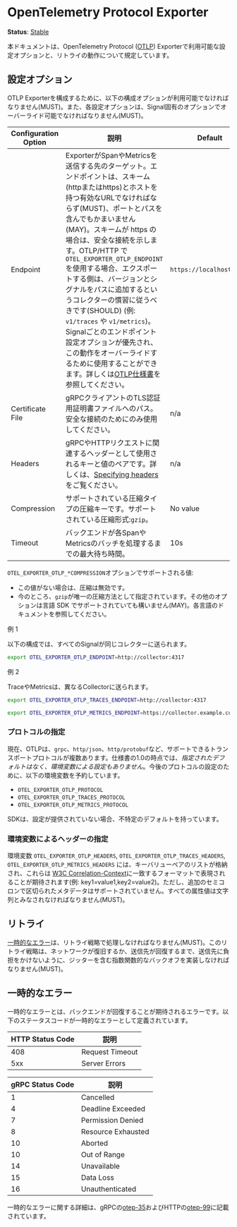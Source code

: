 <!--
# OpenTelemetry Protocol Exporter
-->

# OpenTelemetry Protocol Exporter

**Status**: [Stable](../document-status.md)

<!--
This document specifies the configuration options available to the OpenTelemetry Protocol ([OTLP](https://github.com/open-telemetry/oteps/blob/main/text/0035-opentelemetry-protocol.md)) Exporter as well as the retry behavior.
-->

本ドキュメントは、OpenTelemetry Protocol ([OTLP](https://github.com/open-telemetry/oteps/blob/main/text/0035-opentelemetry-protocol.md)) Exporterで利用可能な設定オプションと、リトライの動作について規定しています。

<!--
## Configuration Options
-->

## 設定オプション

<!--
The following configuration options MUST be available to configure the OTLP exporter. Each configuration option MUST be overridable by a signal specific option.
-->

OTLP Exporterを構成するために、以下の構成オプションが利用可能でなければなりません(MUST)。また、各設定オプションは、Signal固有のオプションでオーバーライド可能でなければなりません(MUST)。

<!--
| Configuration Option | Description                                                  | Default           | Env variable                                                 |
| -------------------- | ------------------------------------------------------------ | ----------------- | ------------------------------------------------------------ |
| Endpoint             | Target to which the exporter is going to send spans or metrics. The endpoint MUST be a valid URL with scheme (http or https) and host, and MAY contain a port and path. A scheme of https indicates a secure connection. When using `OTEL_EXPORTER_OTLP_ENDPOINT` with OTLP/HTTP, exporters SHOULD follow the collector convention of appending the version and signal to the path (e.g. `v1/traces` or `v1/metrics`). The per-signal endpoint configuration options take precedence and can be used to override this behavior. See the [OTLP Specification][otlphttp-req] for more details. | `https://localhost:4317` | `OTEL_EXPORTER_OTLP_ENDPOINT` `OTEL_EXPORTER_OTLP_TRACES_ENDPOINT` `OTEL_EXPORTER_OTLP_METRICS_ENDPOINT` |
| Certificate File     | Path to certificate file for TLS credentials of gRPC client. Should only be used for a secure connection. | n/a               | `OTEL_EXPORTER_OTLP_CERTIFICATE` `OTEL_EXPORTER_OTLP_TRACES_CERTIFICATE` `OTEL_EXPORTER_OTLP_METRICS_CERTIFICATE` |
| Headers              | Key-value pairs to be used as headers associated with gRPC or HTTP requests. See [Specifying headers](./exporter.md#specifying-headers-via-environment-variables) for more details.                   | n/a               | `OTEL_EXPORTER_OTLP_HEADERS` `OTEL_EXPORTER_OTLP_TRACES_HEADERS` `OTEL_EXPORTER_OTLP_METRICS_HEADERS` |
| Compression          | Compression key for supported compression types. Supported compression: `gzip`| No value              | `OTEL_EXPORTER_OTLP_COMPRESSION` `OTEL_EXPORTER_OTLP_TRACES_COMPRESSION` `OTEL_EXPORTER_OTLP_METRICS_COMPRESSION` |
| Timeout              | Max waiting time for the backend to process each spans or metrics batch. | 10s               | `OTEL_EXPORTER_OTLP_TIMEOUT` `OTEL_EXPORTER_OTLP_TRACES_TIMEOUT` `OTEL_EXPORTER_OTLP_METRICS_TIMEOUT` |
-->

| Configuration Option | 説明                                                  | Default           | 環境変数名                                                 |
| -------------------- | ------------------------------------------------------------ | ----------------- | ------------------------------------------------------------ |
| Endpoint             | ExporterがSpanやMetricsを送信する先のターゲット。エンドポイントは、スキーム(httpまたはhttps)とホストを持つ有効なURLでなければならず(MUST)、ポートとパスを含んでもかまいません(MAY)。スキームが https の場合は、安全な接続を示します。OTLP/HTTP で `OTEL_EXPORTER_OTLP_ENDPOINT` を使用する場合、エクスポートする側は、バージョンとシグナルをパスに追加するというコレクターの慣習に従うべきです(SHOULD) (例: `v1/traces` や `v1/metrics`)。Signalごとのエンドポイント設定オプションが優先され、この動作をオーバーライドするために使用することができます。詳しくは[OTLP仕様書][otlphttp-req]を参照してください。| `https://localhost:4317` | `OTEL_EXPORTER_OTLP_ENDPOINT` `OTEL_EXPORTER_OTLP_TRACES_ENDPOINT` `OTEL_EXPORTER_OTLP_METRICS_ENDPOINT` |
| Certificate File     | gRPCクライアントのTLS認証用証明書ファイルへのパス。安全な接続のためにのみ使用してください。| n/a               | `OTEL_EXPORTER_OTLP_CERTIFICATE` `OTEL_EXPORTER_OTLP_TRACES_CERTIFICATE` `OTEL_EXPORTER_OTLP_METRICS_CERTIFICATE` |
| Headers              | gRPCやHTTPリクエストに関連するヘッダーとして使用されるキーと値のペアです。詳しくは、[Specifying headers](./exporter.md#specifying-headers-via-environment-variables)をご覧ください。        | n/a               | `OTEL_EXPORTER_OTLP_HEADERS` `OTEL_EXPORTER_OTLP_TRACES_HEADERS` `OTEL_EXPORTER_OTLP_METRICS_HEADERS` |
| Compression          | サポートされている圧縮タイプの圧縮キーです。サポートされている圧縮形式:`gzip`。| No value              | `OTEL_EXPORTER_OTLP_COMPRESSION` `OTEL_EXPORTER_OTLP_TRACES_COMPRESSION` `OTEL_EXPORTER_OTLP_METRICS_COMPRESSION` |
| Timeout              | バックエンドが各SpanやMetricsのバッチを処理するまでの最大待ち時間。| 10s               | `OTEL_EXPORTER_OTLP_TIMEOUT` `OTEL_EXPORTER_OTLP_TRACES_TIMEOUT` `OTEL_EXPORTER_OTLP_METRICS_TIMEOUT` |

<!--
Supported values for `OTEL_EXPORTER_OTLP_*COMPRESSION` options:
-->

`OTEL_EXPORTER_OTLP_*COMPRESSION`オプションでサポートされる値:

<!--
- If the value is missing, then compression is disabled.
- `gzip` is the only specified compression method for now. Other options MAY be supported by language SDKs and should be documented for each particular language.
-->

- この値がない場合は、圧縮は無効です。
- 今のところ、`gzip`が唯一の圧縮方法として指定されています。その他のオプションは言語 SDK でサポートされていても構いません(MAY)。各言語のドキュメントを参照してください。

<!--
Example 1
-->

例 1

<!--
The following configuration sends all signals to the same collector:
-->

以下の構成では、すべてのSignalが同じコレクターに送られます。

<!--
```bash
export OTEL_EXPORTER_OTLP_ENDPOINT=http://collector:4317
```
-->

```bash
export OTEL_EXPORTER_OTLP_ENDPOINT=http://collector:4317
```

<!--
Example 2
-->

例 2

<!--
Traces and metrics are sent to different collectors:
-->

TraceやMetricsは、異なるCollectorに送られます。

```bash
export OTEL_EXPORTER_OTLP_TRACES_ENDPOINT=http://collector:4317

export OTEL_EXPORTER_OTLP_METRICS_ENDPOINT=https://collector.example.com/v1/metrics
```

<!--
### Specify Protocol
-->

### プロトコルの指定

<!--
Currently, OTLP has more than one transport protocol it can support, e.g.
`grpc`,  `http/json`, `http/protobuf`.   As of 1.0 of the specification, there
*is no specified default, or configuration via environment variables*.  We
reserve the following environment variables for configuration of protocols in
the future:
-->

現在、OTLPは、`grpc`、`http/json`、`http/protobuf`など、サポートできるトランスポートプロトコルが複数あります。仕様書の1.0の時点では、*指定されたデフォルトはなく、環境変数による設定もありません*。今後のプロトコルの設定のために、以下の環境変数を予約しています。

<!--
- `OTEL_EXPORTER_OTLP_PROTOCOL`
- `OTEL_EXPORTER_OTLP_TRACES_PROTOCOL`
- `OTEL_EXPORTER_OTLP_METRICS_PROTOCOL`
-->

- `OTEL_EXPORTER_OTLP_PROTOCOL`
- `OTEL_EXPORTER_OTLP_TRACES_PROTOCOL`
- `OTEL_EXPORTER_OTLP_METRICS_PROTOCOL`

<!--
SDKs have an unspecified default, if no configuration is provided.
-->

SDKは、設定が提供されていない場合、不特定のデフォルトを持っています。

<!--
### Specifying headers via environment variables
-->

### 環境変数によるヘッダーの指定

<!--
The `OTEL_EXPORTER_OTLP_HEADERS`, `OTEL_EXPORTER_OTLP_TRACES_HEADERS`, `OTEL_EXPORTER_OTLP_METRICS_HEADERS` environment variables will contain a list of key value pairs, and these are expected to be represented in a format matching to the [W3C Correlation-Context](https://github.com/w3c/baggage/blob/master/baggage/HTTP_HEADER_FORMAT.md), except that additional semi-colon delimited metadata is not supported, i.e.: key1=value1,key2=value2. All attribute values MUST be considered strings.
-->

環境変数 `OTEL_EXPORTER_OTLP_HEADERS`, `OTEL_EXPORTER_OTLP_TRACES_HEADERS`, `OTEL_EXPORTER_OTLP_METRICS_HEADERS` には、キーバリューペアのリストが格納され、これらは [W3C Correlation-Context](https://github.com/w3c/baggage/blob/master/baggage/HTTP_HEADER_FORMAT.md)に一致するフォーマットで表現されることが期待されます(例: key1=value1,key2=value2)。ただし、追加のセミコロンで区切られたメタデータはサポートされていません。すべての属性値は文字列とみなされなければなりません(MUST)。

<!--
## Retry
-->

## リトライ

<!--
[Transient errors](#transient-errors) MUST be handled with a retry strategy. This retry strategy MUST implement an exponential back-off with jitter to avoid overwhelming the destination until the network is restored or the destination has recovered.
-->

[一時的なエラー](#一時的なエラー)は、リトライ戦略で処理しなければなりません(MUST)。このリトライ戦略は、ネットワークが復旧するか、送信先が回復するまで、送信先に負担をかけないように、ジッターを含む指数関数的なバックオフを実装しなければなりません(MUST)。

<!--
## Transient Errors
-->

## 一時的なエラー

<!--
Transient errors are errors which expect the backend to recover. The following status codes are defined as transient errors:
-->

一時的なエラーとは、バックエンドが回復することが期待されるエラーです。以下のステータスコードが一時的なエラーとして定義されています。

<!--
| HTTP Status Code | Description |
| ---------------- | ----------- |
| 408 | Request Timeout |
| 5xx | Server Errors |
-->

| HTTP Status Code | 説明 |
| ---------------- | ----------- |
| 408 | Request Timeout |
| 5xx | Server Errors |

<!--
| gRPC Status Code | Description |
| ---------------- | ----------- |
| 1  | Cancelled |
| 4  | Deadline Exceeded |
| 7  | Permission Denied |
| 8  | Resource Exhausted |
| 10 | Aborted |
| 10 | Out of Range |
| 14 | Unavailable |
| 15 | Data Loss |
| 16 | Unauthenticated |
-->

| gRPC Status Code | 説明 |
| ---------------- | ----------- |
| 1  | Cancelled |
| 4  | Deadline Exceeded |
| 7  | Permission Denied |
| 8  | Resource Exhausted |
| 10 | Aborted |
| 10 | Out of Range |
| 14 | Unavailable |
| 15 | Data Loss |
| 16 | Unauthenticated |

<!--
Additional details on transient errors can be found in [otep-35](https://github.com/open-telemetry/oteps/blob/main/text/0035-opentelemetry-protocol.md#export-response) for gRPC and [otep-99](https://github.com/open-telemetry/oteps/blob/main/text/0099-otlp-http.md#failures) for HTTP
-->

一時的なエラーに関する詳細は、gRPCの[otep-35](https://github.com/open-telemetry/oteps/blob/main/text/0035-opentelemetry-protocol.md#export-response)およびHTTPの[otep-99](https://github.com/open-telemetry/oteps/blob/main/text/0099-otlp-http.md#failures)に記載されています。

<!--
[otlphttp-req]: otlp.md#otlphttp-request
-->

[otlphttp-req]: otlp.md#otlphttp-request

